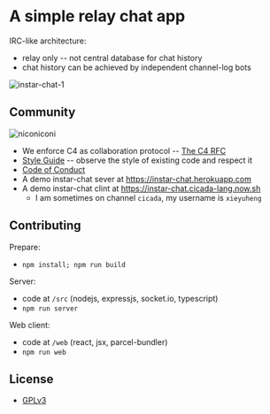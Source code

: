 # A simple relay chat app

IRC-like architecture:
- relay only -- not central database for chat history
- chat history can be achieved by independent channel-log bots

![instar-chat-1](https://github.com/xieyuheng/image-link/raw/master/instar-chat/instar-chat-1.png)

## Community

![niconiconi](https://github.com/xieyuheng/image-link/raw/master/niconiconi/niconiconi.gif)

- We enforce C4 as collaboration protocol -- [The C4 RFC](https://rfc.zeromq.org/spec:42/C4)
- [Style Guide](STYLE-GUIDE.md) -- observe the style of existing code and respect it
- [Code of Conduct](CODE-OF-CONDUCT.md)
- A demo instar-chat sever at https://instar-chat.herokuapp.com
- A demo instar-chat clint at https://instar-chat.cicada-lang.now.sh
  - I am sometimes on channel `cicada`, my username is `xieyuheng`

## Contributing

Prepare:
- `npm install; npm run build`

Server:
- code at `/src` (nodejs, expressjs, socket.io, typescript)
- `npm run server`

Web client:
- code at `/web` (react, jsx, parcel-bundler)
- `npm run web`

## License

- [GPLv3](LICENSE)
